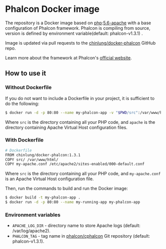# Phalcon Docker image

The repository is a Docker image based on [php]:[5.6-apache] with a base configuration of Phalcon framework. Phalcon is compiling from source, version is defined by environment variable(default: phalcon-v1.3.1) .

Image is updated via pull requests to the [chinlung/docker-phalcon] GitHub repo.

Learn more about the framework at Phalcon's [official website].

## How to use it

### Without Dockerfile

If you do not want to include a Dockerfile in your project, it is sufficient to do the following:

```sh
$ docker run -d -p 80:80 --name my-phalcon-app -v "$PWD/src":/var/www/html -v "$PWD/apache":/etc/apache2/sites-enabled chinlung/docker-phalcon:1.3.1
```

Where `src` is the directory containing all your PHP code, and `apache` is the directory containing Apache Virtual Host configuration files.

### With Dockerfile

```sh
# Dockerfile
FROM chinlung/docker-phalcon:1.3.1
COPY src/ /var/www/html/
COPY my-apache.conf /etc/apache2/sites-enabled/000-default.conf
```

Where `src` is the directory containing all your PHP code, and `my-apache.conf` is an Apache Virtual Host configuration file.

Then, run the commands to build and run the Docker image:

```sh
$ docker build -t my-phalcon-app .
$ docker run -d -p 80:80 --name my-running-app my-phalcon-app
```

### Environment variables

- `APACHE_LOG_DIR` - directory name to store Apache logs (default: /var/log/apache2).
- `PHALCON_TAG` - tag name in [phalcon/cphalcon] Git repository (default: phalcon-v1.3.1).

[official website]: https://phalconphp.com
[php]: https://hub.docker.com/_/php/
[5.6-apache]: https://github.com/docker-library/php/blob/47abb34bbfc92ccd26d07351bc18542ded37ef17/5.6/apache/Dockerfile
[chinlung/docker-phalcon]: https://github.com/chinlung/docker-phalcon
[phalcon/cphalcon]: https://github.com/phalcon/cphalcon/releases
